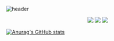 ![header](https://capsule-render.vercel.app/api?type=Waving&color=6705a5&height=300&section=header&text=WooJoon%20Github&fontSize=90&fontColor=fff)
<br>
<div align="center">
	<img src="https://img.shields.io/badge/Java-007396?style=flat&logo=Java&logoColor=white" />
	<img src="https://img.shields.io/badge/HTML5-E34F26?style=flat&logo=HTML5&logoColor=white" />
	<img src="https://img.shields.io/badge/CSS3-1572B6?style=flat&logo=CSS3&logoColor=white" />
</div>

[![Anurag's GitHub stats](https://github-readme-stats.vercel.app/api?username=jungwoojoon)](https://github.com/anuraghazra/github-readme-stats)

<!--
**JungwooJoon/JungwooJoon** is a ✨ _special_ ✨ repository because its `README.md` (this file) appears on your GitHub profile.

Here are some ideas to get you started:

- 🔭 I’m currently working on ...
- 🌱 I’m currently learning ...
- 👯 I’m looking to collaborate on ...
- 🤔 I’m looking for help with ...
- 💬 Ask me about ...
- 📫 How to reach me: ...
- 😄 Pronouns: ...
- ⚡ Fun fact: ...
-->
